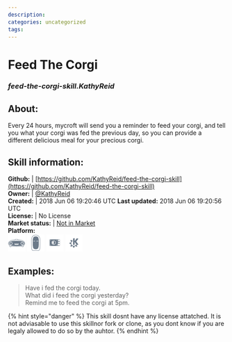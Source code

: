 ```yaml
--- 
description: 
categories: uncategorized   
tags:   
---
```


# Feed The Corgi  
### _feed-the-corgi-skill.KathyReid_  
## About:  
Every 24 hours, mycroft will send you a reminder to feed your corgi, and tell you what your corgi was fed the previous day, so you can provide a different delicious meal for your precious corgi.

## Skill information:  
**Github:** | [https://github.com/KathyReid/feed-the-corgi-skill](https://github.com/KathyReid/feed-the-corgi-skill)  
**Owner:** | [@KathyReid](https://github.com/KathyReid)  
**Created:** | 2018 Jun 06 19:20:46 UTC  **Last updated:** 2018 Jun 06 19:20:56 UTC  
**License:** | No License  
**Market status:** | [Not in Market](https://market.mycroft.ai/skill/)  
**Platform:**  
 ![](../.gitbook/assets/mark-1-icon.png)  ![](../.gitbook/assets/mark-2-icon.png)  ![](../.gitbook/assets/picroft-icon.png)  ![](../.gitbook/assets/kde.png)   
## Examples:  
> Have i fed the corgi today.  
> What did i feed the corgi yesterday?  
> Remind me to feed the corgi at 5pm.  
  
{% hint style="danger" %}
This skill dosnt have any license attatched. It is not adviasable to use this skillnor fork or clone, as you dont know if you are legaly allowed to do so by the auhtor.
{% endhint %}
